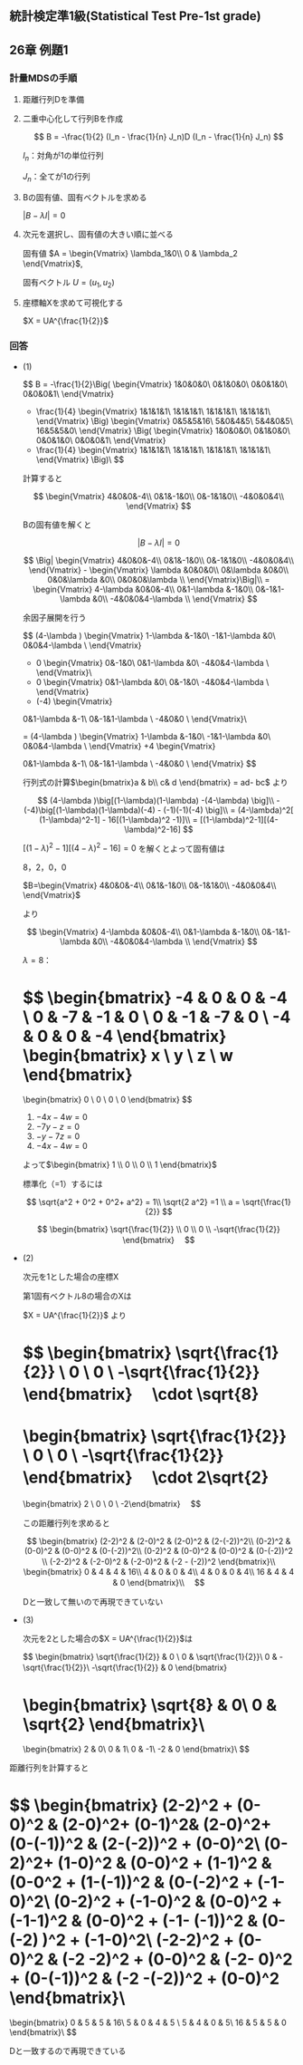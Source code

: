 ## 統計検定準1級(Statistical Test Pre-1st grade)
## 26章 例題1

### 計量MDSの手順
1. 距離行列Dを準備
2. 二重中心化して行列Bを作成
    
    $$
    B = -\frac{1}{2} (I_n - \frac{1}{n} J_n)D (I_n - \frac{1}{n} J_n)
    $$
    
    $I_n$：対角が1の単位行列
    
    $J_n$：全てが1の行列
    
3. Bの固有値、固有ベクトルを求める
    
    $|B - \lambda I| = 0$
    
4. 次元を選択し、固有値の大きい順に並べる
    
    固有値 $A = \begin{Vmatrix}
    \lambda_1&0\\
    0 & \lambda_2
    \end{Vmatrix}$,
    
    固有ベクトル $U=(u_1, u_2)$
    
5. 座標軸Xを求めて可視化する
    
    $X = UA^{\frac{1}{2}}$

### 回答
- (1)
    
    $$
    B = -\frac{1}{2}\Big( 
    \begin{Vmatrix}
    1&0&0&0\\
    0&1&0&0\\
    0&0&1&0\\
    0&0&0&1\\
    \end{Vmatrix}
    - \frac{1}{4} 
    \begin{Vmatrix}
    1&1&1&1\\
    1&1&1&1\\
    1&1&1&1\\
    1&1&1&1\\
    \end{Vmatrix}
     \Big)
    \begin{Vmatrix}
    0&5&5&16\\
    5&0&4&5\\
    5&4&0&5\\
    16&5&5&0\\
    \end{Vmatrix}
    \Big( 
    \begin{Vmatrix}
    1&0&0&0\\
    0&1&0&0\\
    0&0&1&0\\
    0&0&0&1\\
    \end{Vmatrix}
    - \frac{1}{4} 
    \begin{Vmatrix}
    1&1&1&1\\
    1&1&1&1\\
    1&1&1&1\\
    1&1&1&1\\
    \end{Vmatrix}
     \Big)\\
    $$
    
    計算すると
    
    $$
    \begin{Vmatrix}
    4&0&0&-4\\
    0&1&-1&0\\
    0&-1&1&0\\
    -4&0&0&4\\
    \end{Vmatrix}
    $$
    
    Bの固有値を解くと
    
    $$
    |B - \lambda I|= 0
    $$
    
    $$
    \Big|
    \begin{Vmatrix}
    4&0&0&-4\\
    0&1&-1&0\\
    0&-1&1&0\\
    -4&0&0&4\\
    \end{Vmatrix} - 
    \begin{Vmatrix}
    \lambda &0&0&0\\
    0&\lambda &0&0\\
    0&0&\lambda &0\\
    0&0&0&\lambda \\
    \end{Vmatrix}\Big|\\
     = \begin{Vmatrix}
    4-\lambda &0&0&-4\\
    0&1-\lambda &-1&0\\
    0&-1&1-\lambda &0\\
    -4&0&0&4-\lambda \\
    \end{Vmatrix}
    $$
    
    余因子展開を行う
    
    $$
    (4-\lambda )
    \begin{Vmatrix}
    1-\lambda &-1&0\\
    -1&1-\lambda &0\\
    0&0&4-\lambda \\
    \end{Vmatrix} 
    
    - 0 \begin{Vmatrix}
    0&-1&0\\
    0&1-\lambda &0\\
    -4&0&4-\lambda \\
    \end{Vmatrix}\\
    
    + 0 \begin{Vmatrix}
    0&1-\lambda &0\\
    0&-1&0\\
    -4&0&4-\lambda \\
    \end{Vmatrix}
    
    - (-4) \begin{Vmatrix}
    
    0&1-\lambda &-1\\
    0&-1&1-\lambda \\
    -4&0&0 \\
    \end{Vmatrix}\\
    
    = (4-\lambda )
    \begin{Vmatrix}
    1-\lambda &-1&0\\
    -1&1-\lambda &0\\
    0&0&4-\lambda \\
    \end{Vmatrix} 
    +4 \begin{Vmatrix}
    
    0&1-\lambda &-1\\
    0&-1&1-\lambda \\
    -4&0&0 \\
    \end{Vmatrix}
    $$
    
    行列式の計算$\begin{bmatrix}a & b\\ c& d \end{bmatrix} = ad- bc$ より
    
    $$
    (4-\lambda )\big[(1-\lambda)(1-\lambda) -(4-\lambda) \big]\\ - (-4)\big[(1-\lambda)(1-\lambda)(-4) - (-1)(-1)(-4) \big]\\
    = (4-\lambda)^2[ (1-\lambda)^2-1] - 16[(1-\lambda)^2 -1)]\\
    = [(1-\lambda)^2-1][(4-\lambda)^2-16]
    $$
    
    $[(1-\lambda)^2-1][(4-\lambda)^2-16]=0$ を解くとよって固有値は
    
    8，2，0，0
    
    $B=\begin{Vmatrix}
    4&0&0&-4\\
    0&1&-1&0\\
    0&-1&1&0\\
    -4&0&0&4\\
    \end{Vmatrix}$
    
    より
    
    $$
    \begin{Vmatrix}
    4-\lambda &0&0&-4\\
    0&1-\lambda &-1&0\\
    0&-1&1-\lambda &0\\
    -4&0&0&4-\lambda \\
    \end{Vmatrix}
    $$
    
    $\lambda = 8$：
    
    $$
    \begin{bmatrix}
    -4 & 0 & 0 & -4 \\
    0 & -7 & -1 & 0 \\
    0 & -1 & -7 & 0 \\
    -4 & 0 & 0 & -4
    \end{bmatrix}
    \begin{bmatrix} x \\ y \\ z \\ w \end{bmatrix}
    =
    \begin{bmatrix} 0 \\ 0 \\ 0 \\ 0 \end{bmatrix}
    $$
    
    1. $−4x−4w=0$
    2. $−7y−z=0$
    3. $-y - 7z = 0$
    4. $−4x−4w=0$
    
    よって$\begin{bmatrix} 1 \\ 0 \\ 0 \\ 1 \end{bmatrix}$　
    
    標準化（=1）するには
    
    $$
    \sqrt{a^2 + 0^2 + 0^2+ a^2} = 1\\
    \sqrt{2 a^2} =1 \\
    a = \sqrt{\frac{1}{2}}
    $$
    
    $$
    \begin{bmatrix} 
    \sqrt{\frac{1}{2}} \\ 0 \\ 0 \\ -\sqrt{\frac{1}{2}} \end{bmatrix}　
    $$
    
- (2)
    
    次元を1とした場合の座標X
    
    第1固有ベクトル8の場合のXは
    
    $X = UA^{\frac{1}{2}}$ より
    
    $$
    \begin{bmatrix} 
    \sqrt{\frac{1}{2}} \\ 0 \\ 0 \\ -\sqrt{\frac{1}{2}} \end{bmatrix}　
    \cdot \sqrt{8}
    = 
    \begin{bmatrix} 
    \sqrt{\frac{1}{2}} \\ 0 \\ 0 \\ -\sqrt{\frac{1}{2}} \end{bmatrix}　
    \cdot 2\sqrt{2}
    = 
    \begin{bmatrix} 
    2 \\ 0 \\ 0 \\ -2\end{bmatrix}　
    $$
    
    この距離行列を求めると
    
    $$
    \begin{bmatrix} 
    (2-2)^2 & (2-0)^2 & (2-0)^2 & (2-(-2))^2\\
    (0-2)^2 & (0-0)^2 & (0-0)^2 & (0-(-2))^2\\
    (0-2)^2 & (0-0)^2 & (0-0)^2 & (0-(-2))^2 \\
    (-2-2)^2 & (-2-0)^2 & (-2-0)^2 & (-2 - (-2))^2
    \end{bmatrix}\\　
    \begin{bmatrix} 
    0 & 4 & 4 & 16\\
    4 & 0 & 0 & 4\\
    4 & 0 & 0 & 4\\
    16 & 4 & 4 & 0
    \end{bmatrix}\\　
    $$
    
    Dと一致して無いので再現できていない
    
- (3)
    
    次元を2とした場合の$X = UA^{\frac{1}{2}}$は
    
    $$
    \begin{bmatrix} 
    \sqrt{\frac{1}{2}} & 0 \\
     0  & \sqrt{\frac{1}{2}}\\
     0  & -\sqrt{\frac{1}{2}}\\
     -\sqrt{\frac{1}{2}} & 0
    \end{bmatrix}　
    
    \begin{bmatrix} 
    \sqrt{8} & 0\\
    0 & \sqrt{2}
    \end{bmatrix}\\
    = 
    \begin{bmatrix} 
    2 & 0\\
    0 & 1\\
    0 & -1\\
    -2 & 0
    \end{bmatrix}\\
    $$
    

距離行列を計算すると

$$
\begin{bmatrix} 
(2-2)^2 + (0-0)^2 & (2-0)^2+ (0-1)^2& (2-0)^2+ (0-(-1))^2 & (2-(-2))^2 + (0-0)^2\\
(0-2)^2+ (1-0)^2 & (0-0)^2 + (1-1)^2 & (0-0^2 + (1-(-1))^2 & (0-(-2)^2 + (-1-0)^2\\
(0-2)^2 + (-1-0)^2 & (0-0)^2 + (-1-1)^2 & (0-0)^2 + (-1- (-1))^2 & (0-(-2) )^2 + (-1-0)^2\\
(-2-2)^2 + (0-0)^2 & (-2 -2)^2 + (0-0)^2 & (-2- 0)^2 + (0-(-1))^2 & (-2 -(-2))^2 + (0-0)^2
\end{bmatrix}\\
= 
\begin{bmatrix} 
0 & 5 & 5 & 16\\
5 & 0 & 4 & 5 \\
5 & 4 & 0 & 5\\
16 & 5 & 5 & 0
\end{bmatrix}\\
$$

Dと一致するので再現できている